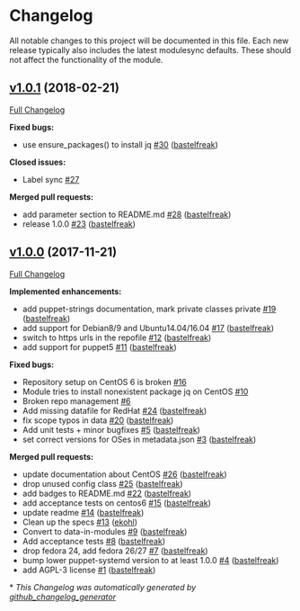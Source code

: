 # Changelog

All notable changes to this project will be documented in this file.
Each new release typically also includes the latest modulesync defaults.
These should not affect the functionality of the module.

## [v1.0.1](https://github.com/voxpupuli/puppet-lldpd/tree/v1.0.1) (2018-02-21)

[Full Changelog](https://github.com/voxpupuli/puppet-lldpd/compare/v1.0.0...v1.0.1)

**Fixed bugs:**

- use ensure\_packages\(\) to install jq [\#30](https://github.com/voxpupuli/puppet-lldpd/pull/30) ([bastelfreak](https://github.com/bastelfreak))

**Closed issues:**

- Label sync [\#27](https://github.com/voxpupuli/puppet-lldpd/issues/27)

**Merged pull requests:**

- add parameter section to README.md [\#28](https://github.com/voxpupuli/puppet-lldpd/pull/28) ([bastelfreak](https://github.com/bastelfreak))
- release 1.0.0 [\#23](https://github.com/voxpupuli/puppet-lldpd/pull/23) ([bastelfreak](https://github.com/bastelfreak))

## [v1.0.0](https://github.com/voxpupuli/puppet-lldpd/tree/v1.0.0) (2017-11-21)

[Full Changelog](https://github.com/voxpupuli/puppet-lldpd/compare/d0082808d2659a820fdffa292c6395e9f8557fe6...v1.0.0)

**Implemented enhancements:**

- add puppet-strings documentation, mark private classes private [\#19](https://github.com/voxpupuli/puppet-lldpd/pull/19) ([bastelfreak](https://github.com/bastelfreak))
- add support for Debian8/9 and Ubuntu14.04/16.04 [\#17](https://github.com/voxpupuli/puppet-lldpd/pull/17) ([bastelfreak](https://github.com/bastelfreak))
- switch to https urls in the repofile [\#12](https://github.com/voxpupuli/puppet-lldpd/pull/12) ([bastelfreak](https://github.com/bastelfreak))
- add support for puppet5 [\#11](https://github.com/voxpupuli/puppet-lldpd/pull/11) ([bastelfreak](https://github.com/bastelfreak))

**Fixed bugs:**

- Repository setup on CentOS 6 is broken [\#16](https://github.com/voxpupuli/puppet-lldpd/issues/16)
- Module tries to install nonexistent package jq on CentOS [\#10](https://github.com/voxpupuli/puppet-lldpd/issues/10)
- Broken repo management [\#6](https://github.com/voxpupuli/puppet-lldpd/issues/6)
- Add missing datafile for RedHat [\#24](https://github.com/voxpupuli/puppet-lldpd/pull/24) ([bastelfreak](https://github.com/bastelfreak))
- fix scope typos in data [\#20](https://github.com/voxpupuli/puppet-lldpd/pull/20) ([bastelfreak](https://github.com/bastelfreak))
- Add unit tests + minor bugfixes [\#5](https://github.com/voxpupuli/puppet-lldpd/pull/5) ([bastelfreak](https://github.com/bastelfreak))
- set correct versions for OSes in metadata.json [\#3](https://github.com/voxpupuli/puppet-lldpd/pull/3) ([bastelfreak](https://github.com/bastelfreak))

**Merged pull requests:**

- update documentation about CentOS [\#26](https://github.com/voxpupuli/puppet-lldpd/pull/26) ([bastelfreak](https://github.com/bastelfreak))
- drop unused config class [\#25](https://github.com/voxpupuli/puppet-lldpd/pull/25) ([bastelfreak](https://github.com/bastelfreak))
- add badges to README.md [\#22](https://github.com/voxpupuli/puppet-lldpd/pull/22) ([bastelfreak](https://github.com/bastelfreak))
- add acceptance tests on centos6 [\#15](https://github.com/voxpupuli/puppet-lldpd/pull/15) ([bastelfreak](https://github.com/bastelfreak))
- update readme [\#14](https://github.com/voxpupuli/puppet-lldpd/pull/14) ([bastelfreak](https://github.com/bastelfreak))
- Clean up the specs [\#13](https://github.com/voxpupuli/puppet-lldpd/pull/13) ([ekohl](https://github.com/ekohl))
- Convert to data-in-modules [\#9](https://github.com/voxpupuli/puppet-lldpd/pull/9) ([bastelfreak](https://github.com/bastelfreak))
- Add acceptance tests [\#8](https://github.com/voxpupuli/puppet-lldpd/pull/8) ([bastelfreak](https://github.com/bastelfreak))
- drop fedora 24, add fedora 26/27 [\#7](https://github.com/voxpupuli/puppet-lldpd/pull/7) ([bastelfreak](https://github.com/bastelfreak))
- bump lower puppet-systemd version to at least 1.0.0 [\#4](https://github.com/voxpupuli/puppet-lldpd/pull/4) ([bastelfreak](https://github.com/bastelfreak))
- add AGPL-3 license [\#1](https://github.com/voxpupuli/puppet-lldpd/pull/1) ([bastelfreak](https://github.com/bastelfreak))



\* *This Changelog was automatically generated by [github_changelog_generator](https://github.com/skywinder/Github-Changelog-Generator)*